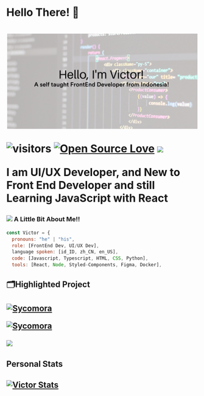 <h1>Hello There! 👋<h1/>
<p align="center"><img src="https://github.com/mzmznasipadang/mzmznasipadang/blob/main/images/images1.png" width="500"></p>

![visitors](https://visitor-badge.laobi.icu/badge?page_id=mzmznasipadang.mzmznasipadang) 
[![Open Source Love](https://badges.frapsoft.com/os/v1/open-source.svg?v=102)](https://github.com/ellerbrock/open-source-badge/)
<img src="https://img.shields.io/twitter/follow/mzmznasipadang?style=for-the-badge" width="180">

I am UI/UX Developer, and New to Front End Developer and still Learning JavaScript with React

### <img src="https://media.giphy.com/media/CVAPfaCdZ1XUKY3MwZ/giphy.gif" width="50"> A Little Bit About Me!!

```javascript
const Victor = {
  pronouns: "he" | "his",
  role: [FrontEnd Dev, UI/UX Dev], 
  language spoken: [id_ID, zh_CN, en_US],
  code: [Javascript, Typescript, HTML, CSS, Python],
  tools: [React, Node, Styled-Components, Figma, Docker],
```

<h2>🗂️Highlighted Project<h2/>

[![Sycomora](https://github-readme-stats.vercel.app/api/pin/?username=mzmznasipadang&repo=new-sycomora&theme=algolia&show_icons=true)](https://github.com/mzmznasipadang/new-sycomora)

[![Sycomora](https://github-readme-stats.vercel.app/api/pin/?username=sycomora&repo=web-strapi&theme=algolia&show_icons=true)](https://github.com/sycomora/web-strapi)

<img src="https://media.giphy.com/media/ICOgUNjpvO0PC/giphy.gif" width="50"> <h2>Personal Stats<h2/>

[![Victor Stats](https://github-readme-stats.vercel.app/api?username=mzmznasipadang&theme=algolia&show_icons=true)](https://github.com/mzmznasipadang/laravel)